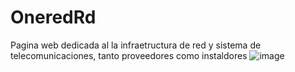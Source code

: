 # OneredRd
Pagina web dedicada al la infraetructura de red y sistema de telecomunicaciones, tanto proveedores como instaldores
![image](https://user-images.githubusercontent.com/69559888/189924740-7bfa0833-0861-48e6-b622-cce4e0f2971b.png)
